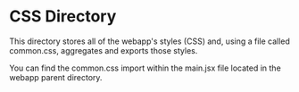 # CSS Directory

This directory stores all of the webapp's styles (CSS) and, using a file called common.css, aggregates and exports those styles.

You can find the common.css import within the main.jsx file located in the webapp parent directory.
